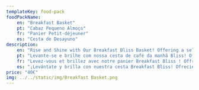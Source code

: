 ```yaml
---
templateKey: food-pack
foodPackName:
    en: "Breakfast Basket"
    pt: "Cabaz Pequeno Almoço"
    fr: "Panier Petit-déjeuner"
    es: "Cesta de Desayuno"
description: 
    en: "Rise and Shine with Our Breakfast Bliss Basket! Offering a selection of breakfast items like croissants, cheese, butter, ham and all the breakfast delights to ensure a speedy start to your first morning. Great if you had a late arrival the night before!"
    pt: "Levante-se e brilhe com nossa cesta de café da manhã Bliss! Oferecendo uma seleção de itens de café da manhã como croissants, queijo, manteiga, presunto e todas as delícias do café da manhã para garantir um início rápido de sua primeira manhã. Ótimo se você chegou tarde na noite anterior!"
    fr: "Levez-vous et brillez avec notre panier Breakfast Bliss ! Offrant une sélection de produits de petit-déjeuner comme des croissants, du fromage, du beurre, du jambon et tous les délices du petit-déjeuner pour garantir un début rapide de votre première matinée. Idéal si vous êtes arrivé tard la veille !"
    es: "¡Levántate y brilla con nuestra cesta Breakfast Bliss! Ofreciendo una selección de productos para el desayuno como croissants, queso, mantequilla, jamón y todas las delicias del desayuno para garantizar un comienzo rápido de su primera mañana. ¡Genial si llegaste tarde la noche anterior!"
price: "40€"
img: ../../static/img/Breakfast Basket.png
---
```


